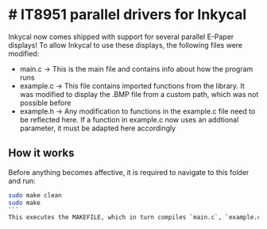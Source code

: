 # # IT8951 parallel drivers for Inkycal
Inkycal now comes shipped with support for several parallel E-Paper displays!
To allow Inkycal to use these displays, the following files were modified:
  * main.c -> This is the main file and contains info about how the program runs
  * example.c -> This file contains imported functions from the library. It was modified to display
  the .BMP file from a custom path, which was not possible before
  * example.h -> Any modification to functions in the example.c file need to be reflected here. If
  a function in example.c now uses an addtional parameter, it must be adapted here accordingly


## How it works
Before anything becomes affective, it is required to navigate to this folder and run:
````bash
sudo make clean
sudo make
```
This executes the MAKEFILE, which in turn compiles `main.c`, `example.c` and `example.h`.
